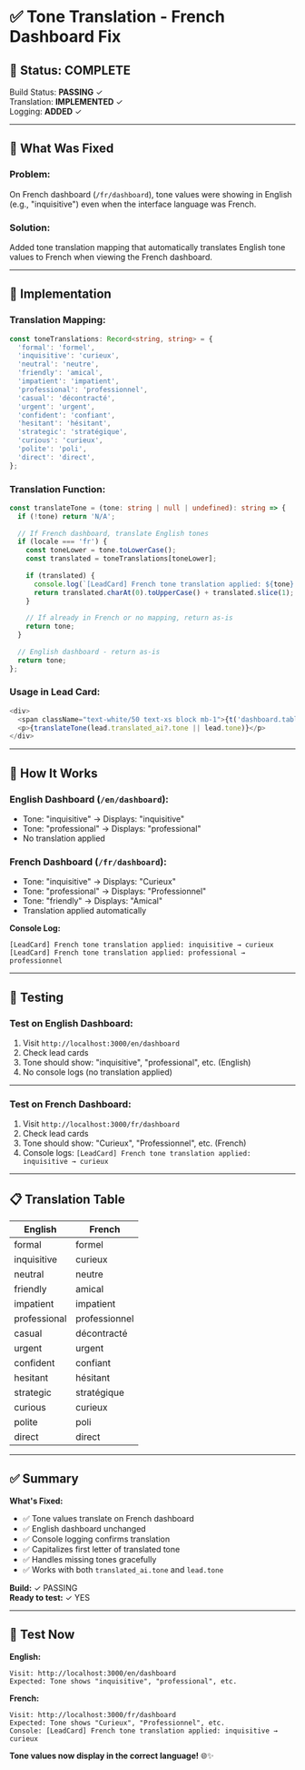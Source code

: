 # ✅ Tone Translation - French Dashboard Fix

## 🎉 Status: **COMPLETE**

Build Status: **PASSING** ✓  
Translation: **IMPLEMENTED** ✓  
Logging: **ADDED** ✓

---

## 🔧 **What Was Fixed**

### **Problem:**
On French dashboard (`/fr/dashboard`), tone values were showing in English (e.g., "inquisitive") even when the interface language was French.

### **Solution:**
Added tone translation mapping that automatically translates English tone values to French when viewing the French dashboard.

---

## 📝 **Implementation**

### **Translation Mapping:**
```typescript
const toneTranslations: Record<string, string> = {
  'formal': 'formel',
  'inquisitive': 'curieux',
  'neutral': 'neutre',
  'friendly': 'amical',
  'impatient': 'impatient',
  'professional': 'professionnel',
  'casual': 'décontracté',
  'urgent': 'urgent',
  'confident': 'confiant',
  'hesitant': 'hésitant',
  'strategic': 'stratégique',
  'curious': 'curieux',
  'polite': 'poli',
  'direct': 'direct',
};
```

### **Translation Function:**
```typescript
const translateTone = (tone: string | null | undefined): string => {
  if (!tone) return 'N/A';
  
  // If French dashboard, translate English tones
  if (locale === 'fr') {
    const toneLower = tone.toLowerCase();
    const translated = toneTranslations[toneLower];
    
    if (translated) {
      console.log(`[LeadCard] French tone translation applied: ${tone} → ${translated}`);
      return translated.charAt(0).toUpperCase() + translated.slice(1);
    }
    
    // If already in French or no mapping, return as-is
    return tone;
  }
  
  // English dashboard - return as-is
  return tone;
};
```

### **Usage in Lead Card:**
```typescript
<div>
  <span className="text-white/50 text-xs block mb-1">{t('dashboard.table.tone')}</span>
  <p>{translateTone(lead.translated_ai?.tone || lead.tone)}</p>
</div>
```

---

## 🎨 **How It Works**

### **English Dashboard (`/en/dashboard`):**
- Tone: "inquisitive" → Displays: "inquisitive"
- Tone: "professional" → Displays: "professional"
- No translation applied

### **French Dashboard (`/fr/dashboard`):**
- Tone: "inquisitive" → Displays: "Curieux"
- Tone: "professional" → Displays: "Professionnel"
- Tone: "friendly" → Displays: "Amical"
- Translation applied automatically

**Console Log:**
```
[LeadCard] French tone translation applied: inquisitive → curieux
[LeadCard] French tone translation applied: professional → professionnel
```

---

## 🧪 **Testing**

### **Test on English Dashboard:**

1. Visit `http://localhost:3000/en/dashboard`
2. Check lead cards
3. Tone should show: "inquisitive", "professional", etc. (English)
4. No console logs (no translation applied)

---

### **Test on French Dashboard:**

1. Visit `http://localhost:3000/fr/dashboard`
2. Check lead cards
3. Tone should show: "Curieux", "Professionnel", etc. (French)
4. Console logs: `[LeadCard] French tone translation applied: inquisitive → curieux`

---

## 📋 **Translation Table**

| English       | French         |
|---------------|----------------|
| formal        | formel         |
| inquisitive   | curieux        |
| neutral       | neutre         |
| friendly      | amical         |
| impatient     | impatient      |
| professional  | professionnel  |
| casual        | décontracté    |
| urgent        | urgent         |
| confident     | confiant       |
| hesitant      | hésitant       |
| strategic     | stratégique    |
| curious       | curieux        |
| polite        | poli           |
| direct        | direct         |

---

## ✅ **Summary**

**What's Fixed:**
- ✅ Tone values translate on French dashboard
- ✅ English dashboard unchanged
- ✅ Console logging confirms translation
- ✅ Capitalizes first letter of translated tone
- ✅ Handles missing tones gracefully
- ✅ Works with both `translated_ai.tone` and `lead.tone`

**Build:** ✓ PASSING  
**Ready to test:** ✓ YES

---

## 🚀 **Test Now**

**English:**
```
Visit: http://localhost:3000/en/dashboard
Expected: Tone shows "inquisitive", "professional", etc.
```

**French:**
```
Visit: http://localhost:3000/fr/dashboard
Expected: Tone shows "Curieux", "Professionnel", etc.
Console: [LeadCard] French tone translation applied: inquisitive → curieux
```

**Tone values now display in the correct language!** 🌐✨
